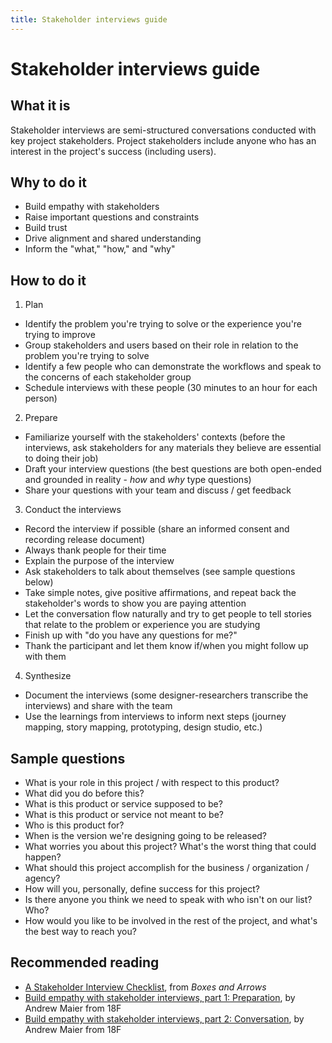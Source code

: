 ```yaml
---
title: Stakeholder interviews guide
---
```


# Stakeholder interviews guide

## What it is

Stakeholder interviews are semi-structured conversations conducted with key project stakeholders. Project stakeholders include anyone who has an interest in the project's success (including users).

## Why to do it

-   Build empathy with stakeholders
-   Raise important questions and constraints
-   Build trust
-   Drive alignment and shared understanding
-   Inform the "what," "how," and "why"

## How to do it

1.  Plan

-   Identify the problem you're trying to solve or the experience you're trying to improve
-   Group stakeholders and users based on their role in relation to the problem you're trying to solve
-   Identify a few people who can demonstrate the workflows and speak to the concerns of each stakeholder group
-   Schedule interviews with these people (30 minutes to an hour for each person)

2.  Prepare

-   Familiarize yourself with the stakeholders' contexts (before the interviews, ask stakeholders for any materials they believe are essential to doing their job)
-   Draft your interview questions (the best questions are both open-ended and grounded in reality - _how_ and _why_ type questions)
-   Share your questions with your team and discuss / get feedback

3.  Conduct the interviews

-   Record the interview if possible (share an informed consent and recording release document)
-   Always thank people for their time
-   Explain the purpose of the interview
-   Ask stakeholders to talk about themselves (see sample questions below)
-   Take simple notes, give positive affirmations, and repeat back the stakeholder's words to show you are paying attention
-   Let the conversation flow naturally and try to get people to tell stories that relate to the problem or experience you are studying
-   Finish up with "do you have any questions for me?"
-   Thank the participant and let them know if/when you might follow up with them

4.  Synthesize

-   Document the interviews (some designer-researchers transcribe the interviews) and share with the team
-   Use the learnings from interviews to inform next steps (journey mapping, story mapping, prototyping, design studio, etc.)

## Sample questions

-   What is your role in this project / with respect to this product?
-   What did you do before this?
-   What is this product or service supposed to be?
-   What is this product or service not meant to be?
-   Who is this product for?
-   When is the version we're designing going to be released?
-   What worries you about this project? What's the worst thing that could happen?
-   What should this project accomplish for the business / organization / agency?
-   How will you, personally, define success for this project?
-   Is there anyone you think we need to speak with who isn't on our list? Who?
-   How would you like to be involved in the rest of the project, and what's the best way to reach you?

## Recommended reading

-   [A Stakeholder Interview Checklist](http://boxesandarrows.com/a-stakeholder-interview-checklist/), from _Boxes and Arrows_
-   [Build empathy with stakeholder interviews, part 1: Preparation](https://18f.gsa.gov/2016/06/20/build-empathy-with-stakeholder-interviews-part-1-preparation/), by Andrew Maier from 18F
-   [Build empathy with stakeholder interviews, part 2: Conversation](https://18f.gsa.gov/2016/07/22/building-empathy-with-stakeholder-interviews-part-2-conversation/), by Andrew Maier from 18F
